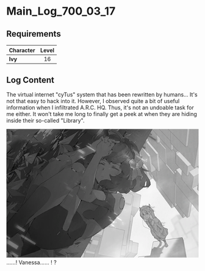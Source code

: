 # Main_Log_700_03_17
## Requirements
|Character|Level|
|---------|:---:|
|**Ivy**  | 16  |

## Log Content
The virtual internet "cyTus" system that has been rewritten by humans... It's not that easy to hack into it. However, I observed quite a bit of useful information when I infiltrated A.R.C. HQ. Thus, it's not an undoable task for me either. It won't take me long to finally get a peek at when they are hiding inside their so\-called "Library".

![ivos2001.png](./attachments/ivos2001.png)
　　......! Vanessa...... ! ?
